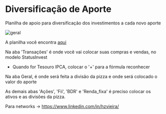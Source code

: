 # Diversificação de Aporte
Planilha de apoio para diversificação dos investimentos a cada novo aporte

![geral](https://user-images.githubusercontent.com/4234459/215299049-b24ff7a7-b009-4e44-9c58-56816bc66099.PNG)

A planilha você encontra <a href="https://docs.google.com/spreadsheets/d/1Q_EplNQRLoYOEj9g66JhTBFsFqD-nrCwEqTYCrDhu_4/edit#gid=577357672">aqui</a>

Na aba 'Transações' é onde você vai colocar suas compras e vendas, no modelo StatusInvest
* Quando for Tesouro IPCA, colocar o '+' para a fórmula reconhecer

Na aba Geral, é onde será feita a divisão da pizza e onde será colocado o valor do aporte

As demais abas 'Ações', 'Fii', 'BDR' e 'Renda_fixa' é preciso colocar os ativos e as divisões da pizza.

Para networks -> https://www.linkedin.com/in/hzvieira/
